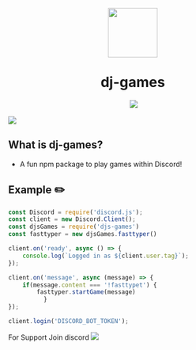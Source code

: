 <p align="center"><img width="100px"
   style="margin-bottom:-6px" src="" /></p>
<h1 align="center">dj-games </h1>
<p align="center">
   <a href="https://www.npmjs.com/package/dj-games"><img src="" /></a>
   <img src="https://img.shields.io/badge/Documentation-No-amiajokegreen.svg?style=flat-square" /></a>
   
   <a href="https://www.npmjs.com/package/dj-games"><img src="https://nodei.co/npm/dj-games.png?downloadRank=true&downloads=true&downloadRank=true&stars=true" /></a>
</p>

## What is dj-games?
- A fun npm package to play games within Discord!
## Example ✏️
```js
const Discord = require('discord.js');
const client = new Discord.Client();
const djsGames = require('djs-games')
const fasttyper = new djsGames.fasttyper()

client.on('ready', async () => {
	console.log(`Logged in as ${client.user.tag}`);
});

client.on('message', async (message) => {
	if(message.content === '!fasttypet') {
		fasttyper.startGame(message)
          }
});

client.login('DISCORD_BOT_TOKEN');
```
For Support Join discord
<a href="https://discord.gg/ANzBrkcXZy"><img src="https://icon-library.com/images/discord-app-icon/discord-app-icon-15.jpg"/></a>




